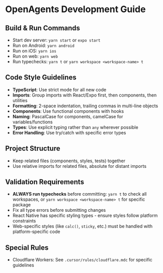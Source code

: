 # OpenAgents Development Guide

## Build & Run Commands
- Start dev server: `yarn start` or `expo start`
- Run on Android: `yarn android` 
- Run on iOS: `yarn ios`
- Run on web: `yarn web`
- Run typechecks: `yarn t` or `yarn workspace <workspace-name> t`

## Code Style Guidelines
- **TypeScript**: Use strict mode for all new code
- **Imports**: Group imports with React/Expo first, then components, then utilities
- **Formatting**: 2-space indentation, trailing commas in multi-line objects
- **Components**: Use functional components with hooks
- **Naming**: PascalCase for components, camelCase for variables/functions
- **Types**: Use explicit typing rather than `any` wherever possible
- **Error Handling**: Use try/catch with specific error types

## Project Structure
- Keep related files (components, styles, tests) together
- Use relative imports for related files, absolute for distant imports

## Validation Requirements
- **ALWAYS run typechecks** before committing: `yarn t` to check all workspaces, or `yarn workspace <workspace-name> t` for specific package
- Fix all type errors before submitting changes
- React Native has specific styling types - ensure styles follow platform constraints
- Web-specific styles (like `calc()`, `sticky`, etc.) must be handled with platform-specific code

## Special Rules
- Cloudflare Workers: See `.cursor/rules/cloudflare.mdc` for specific guidelines